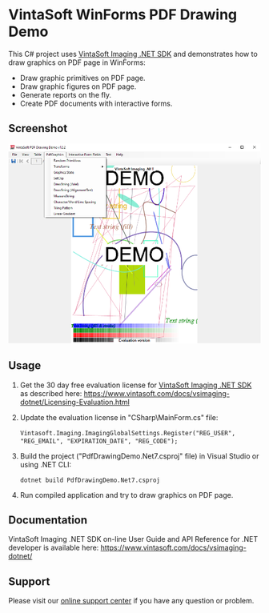 # VintaSoft WinForms PDF Drawing Demo

This C# project uses <a href="https://www.vintasoft.com/vsimaging-dotnet-index.html">VintaSoft Imaging .NET SDK</a> and demonstrates how to draw graphics on PDF page in WinForms:
* Draw graphic primitives on PDF page.
* Draw graphic figures on PDF page.
* Generate reports on the fly.
* Create PDF documents with interactive forms.


## Screenshot
<img src="vintasoft-pdf-drawing-demo.png" alt="VintaSoft PDF Drawing Demo">


## Usage
1. Get the 30 day free evaluation license for <a href="https://www.vintasoft.com/vsimaging-dotnet-index.html" target="_blank">VintaSoft Imaging .NET SDK</a> as described here: <a href="https://www.vintasoft.com/docs/vsimaging-dotnet/Licensing-Evaluation.html" target="_blank">https://www.vintasoft.com/docs/vsimaging-dotnet/Licensing-Evaluation.html</a>

2. Update the evaluation license in "CSharp\MainForm.cs" file:
   ```
   Vintasoft.Imaging.ImagingGlobalSettings.Register("REG_USER", "REG_EMAIL", "EXPIRATION_DATE", "REG_CODE");
   ```

3. Build the project ("PdfDrawingDemo.Net7.csproj" file) in Visual Studio or using .NET CLI:
   ```
   dotnet build PdfDrawingDemo.Net7.csproj
   ```

4. Run compiled application and try to draw graphics on PDF page.


## Documentation
VintaSoft Imaging .NET SDK on-line User Guide and API Reference for .NET developer is available here: https://www.vintasoft.com/docs/vsimaging-dotnet/


## Support
Please visit our <a href="https://myaccount.vintasoft.com/">online support center</a> if you have any question or problem.

